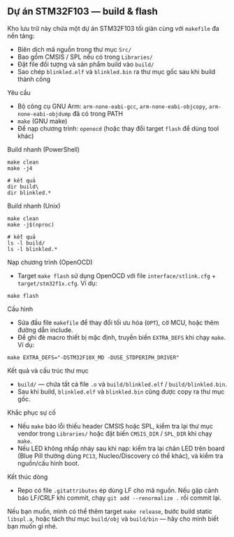 ## Dự án STM32F103 — build & flash

Kho lưu trữ này chứa một dự án STM32F103 tối giản cùng với `makefile` đa nền tảng:

- Biên dịch mã nguồn trong thư mục `Src/`
- Bao gồm CMSIS / SPL nếu có trong `Libraries/`
- Đặt file đối tượng và sản phẩm build vào `build/`
- Sao chép `blinkled.elf` và `blinkled.bin` ra thư mục gốc sau khi build thành công

Yêu cầu

- Bộ công cụ GNU Arm: `arm-none-eabi-gcc`, `arm-none-eabi-objcopy`, `arm-none-eabi-objdump` đã có trong PATH
- `make` (GNU make)
- Để nạp chương trình: `openocd` (hoặc thay đổi target `flash` để dùng tool khác)

Build nhanh (PowerShell)

```
make clean
make -j4

# kết quả
dir build\
dir blinkled.*
```

Build nhanh (Unix)

```
make clean
make -j$(nproc)

# kết quả
ls -l build/
ls -l blinkled.*
```

Nạp chương trình (OpenOCD)

- Target `make flash` sử dụng OpenOCD với file `interface/stlink.cfg` + `target/stm32f1x.cfg`. Ví dụ:

```
make flash
```

Cấu hình

- Sửa đầu file `makefile` để thay đổi tối ưu hóa (`OPT`), cờ MCU, hoặc thêm đường dẫn include.
- Để ghi đè macro thiết bị mặc định, truyền biến `EXTRA_DEFS` khi chạy `make`. Ví dụ:

```
make EXTRA_DEFS="-DSTM32F10X_MD -DUSE_STDPERIPH_DRIVER"
```

Kết quả và cấu trúc thư mục

- `build/` — chứa tất cả file `.o` và `build/blinkled.elf` / `build/blinkled.bin`.
- Sau khi build, `blinkled.elf` và `blinkled.bin` cũng được copy ra thư mục gốc.

Khắc phục sự cố

- Nếu `make` báo lỗi thiếu header CMSIS hoặc SPL, kiểm tra lại thư mục vendor trong `Libraries/` hoặc đặt biến `CMSIS_DIR` / `SPL_DIR` khi chạy `make`.
- Nếu LED không nhấp nháy sau khi nạp: kiểm tra lại chân LED trên board (Blue Pill thường dùng `PC13`, Nucleo/Discovery có thể khác), và kiểm tra nguồn/cấu hình boot.

Kết thúc dòng

- Repo có file `.gitattributes` ép dùng LF cho mã nguồn. Nếu gặp cảnh báo LF/CRLF khi commit, chạy `git add --renormalize .` rồi commit lại.

Nếu bạn muốn, mình có thể thêm target `make release`, bước build static `libspl.a`, hoặc tách thư mục `build/obj` và `build/bin` — hãy cho mình biết bạn muốn gì nhé.
